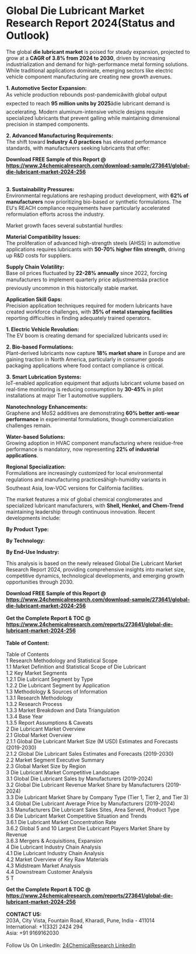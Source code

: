 <h1>Global Die Lubricant Market Research Report 2024(Status and Outlook)</h1><p>The global <strong>die lubricant market</strong> is poised for steady expansion, projected to grow at a <strong>CAGR of 3.8% from 2024 to 2030</strong>, driven by increasing industrialization and demand for high-performance metal forming solutions. While traditional applications dominate, emerging sectors like electric vehicle component manufacturing are creating new growth avenues.</p><p><strong>1. Automotive Sector Expansion:</strong><br>
As vehicle production rebounds post-pandemicâwith global output expected to reach <strong>95 million units by 2025</strong>âdie lubricant demand is accelerating. Modern aluminum-intensive vehicle designs require specialized lubricants that prevent galling while maintaining dimensional precision in stamped components.</p><p><strong>2. Advanced Manufacturing Requirements:</strong><br>
The shift toward <strong>Industry 4.0 practices</strong> has elevated performance standards, with manufacturers seeking lubricants that offer:
</p><div><b>Download FREE Sample of this Report @ 
            <a href="https://www.24chemicalresearch.com/download-sample/273641/global-die-lubricant-market-2024-256">
            https://www.24chemicalresearch.com/download-sample/273641/global-die-lubricant-market-2024-256</a></b></div><br><p><strong>3. Sustainability Pressures:</strong><br>
Environmental regulations are reshaping product development, with <strong>62% of manufacturers</strong> now prioritizing bio-based or synthetic formulations. The EU's REACH compliance requirements have particularly accelerated reformulation efforts across the industry.</p><p>Market growth faces several substantial hurdles:</p><p><strong>Material Compatibility Issues:</strong><br>
The proliferation of advanced high-strength steels (AHSS) in automotive applications requires lubricants with <strong>50-70% higher film strength</strong>, driving up R&amp;D costs for suppliers.</p><p><strong>Supply Chain Volatility:</strong><br>
Base oil prices fluctuated by <strong>22-28% annually</strong> since 2022, forcing manufacturers to implement quarterly price adjustmentsâa practice previously uncommon in this historically stable market.</p><p><strong>Application Skill Gaps:</strong><br>
Precision application techniques required for modern lubricants have created workforce challenges, with <strong>35% of metal stamping facilities</strong> reporting difficulties in finding adequately trained operators.</p><p><strong>1. Electric Vehicle Revolution:</strong><br>
The EV boom is creating demand for specialized lubricants used in:
</p><p><strong>2. Bio-based Formulations:</strong><br>
Plant-derived lubricants now capture <strong>18% market share</strong> in Europe and are gaining traction in North America, particularly in consumer goods packaging applications where food contact compliance is critical.</p><p><strong>3. Smart Lubrication Systems:</strong><br>
IoT-enabled application equipment that adjusts lubricant volume based on real-time monitoring is reducing consumption by <strong>30-45%</strong> in pilot installations at major Tier 1 automotive suppliers.</p><p><strong>Nanotechnology Enhancements:</strong><br>
Graphene and MoS2 additives are demonstrating <strong>60% better anti-wear performance</strong> in experimental formulations, though commercialization challenges remain.</p><p><strong>Water-based Solutions:</strong><br>
Growing adoption in HVAC component manufacturing where residue-free performance is mandatory, now representing <strong>22% of industrial applications</strong>.</p><p><strong>Regional Specialization:</strong><br>
Formulations are increasingly customized for local environmental regulations and manufacturing practicesâhigh-humidity variants in Southeast Asia, low-VOC versions for California facilities.</p><p>The market features a mix of global chemical conglomerates and specialized lubricant manufacturers, with <strong>Shell, Henkel, and Chem-Trend</strong> maintaining leadership through continuous innovation. Recent developments include:</p><p><strong>By Product Type:</strong></p><p><strong>By Technology:</strong></p><p><strong>By End-Use Industry:</strong></p><p>This analysis is based on the newly released Global Die Lubricant Market Research Report 2024, providing comprehensive insights into market size, competitive dynamics, technological developments, and emerging growth opportunities through 2030.</p><div><b>Download FREE Sample of this Report @ 
            <a href="https://www.24chemicalresearch.com/download-sample/273641/global-die-lubricant-market-2024-256">
            https://www.24chemicalresearch.com/download-sample/273641/global-die-lubricant-market-2024-256</a></b></div><br><div><b>Get the Complete Report & TOC @ 
            <a href="https://www.24chemicalresearch.com/reports/273641/global-die-lubricant-market-2024-256">
            https://www.24chemicalresearch.com/reports/273641/global-die-lubricant-market-2024-256</a></b></div><br>
            <b>Table of Content:</b><p>Table of Contents<br />
1 Research Methodology and Statistical Scope<br />
1.1 Market Definition and Statistical Scope of Die Lubricant<br />
1.2 Key Market Segments<br />
1.2.1 Die Lubricant Segment by Type<br />
1.2.2 Die Lubricant Segment by Application<br />
1.3 Methodology & Sources of Information<br />
1.3.1 Research Methodology<br />
1.3.2 Research Process<br />
1.3.3 Market Breakdown and Data Triangulation<br />
1.3.4 Base Year<br />
1.3.5 Report Assumptions & Caveats<br />
2 Die Lubricant Market Overview<br />
2.1 Global Market Overview<br />
2.1.1 Global Die Lubricant Market Size (M USD) Estimates and Forecasts (2019-2030)<br />
2.1.2 Global Die Lubricant Sales Estimates and Forecasts (2019-2030)<br />
2.2 Market Segment Executive Summary<br />
2.3 Global Market Size by Region<br />
3 Die Lubricant Market Competitive Landscape<br />
3.1 Global Die Lubricant Sales by Manufacturers (2019-2024)<br />
3.2 Global Die Lubricant Revenue Market Share by Manufacturers (2019-2024)<br />
3.3 Die Lubricant Market Share by Company Type (Tier 1, Tier 2, and Tier 3)<br />
3.4 Global Die Lubricant Average Price by Manufacturers (2019-2024)<br />
3.5 Manufacturers Die Lubricant Sales Sites, Area Served, Product Type<br />
3.6 Die Lubricant Market Competitive Situation and Trends<br />
3.6.1 Die Lubricant Market Concentration Rate<br />
3.6.2 Global 5 and 10 Largest Die Lubricant Players Market Share by Revenue<br />
3.6.3 Mergers & Acquisitions, Expansion<br />
4 Die Lubricant Industry Chain Analysis<br />
4.1 Die Lubricant Industry Chain Analysis<br />
4.2 Market Overview of Key Raw Materials<br />
4.3 Midstream Market Analysis<br />
4.4 Downstream Customer Analysis<br />
5 T</p><div><b>Get the Complete Report & TOC @ 
            <a href="https://www.24chemicalresearch.com/reports/273641/global-die-lubricant-market-2024-256">
            https://www.24chemicalresearch.com/reports/273641/global-die-lubricant-market-2024-256</a></b></div><br><b>CONTACT US:</b><br>
            203A, City Vista, Fountain Road, Kharadi, Pune, India - 411014<br>
            International: +1(332) 2424 294<br>
            Asia: +91 9169162030 <br><br>
            Follow Us On LinkedIn: <a href="https://www.linkedin.com/company/24chemicalresearch/">24ChemicalResearch LinkedIn</a>